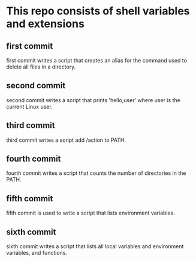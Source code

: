 # This repo consists of shell variables and extensions

## first commit
first commit writes a script that creates an alias for the command used to delete all files in a directory.

## second commit
second commit writes a script that prints 'hello,user' where user is the current Linux user.

## third commit
third commit writes a script add /action to PATH.

## fourth commit
fourth commit writes a script that counts the number of directories in the PATH.

## fifth commit
fifth commit is used to write a script that lists environment variables.

## sixth commit
sixth commit writes a script that lists all local variables and environment variables, and functions.
